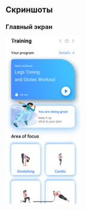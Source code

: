 ## Скриншоты

### Главный экран
<img src="Screenshot_main_page.png" alt="Главный экран" style="width: 200px;">

